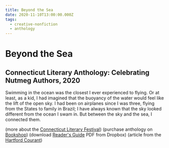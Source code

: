 ```yaml
---
title: Beyond the Sea
date: 2020-11-10T13:00:00.000Z
tags:
  - creative-nonfiction
  - anthology
---
```

# Beyond the Sea

## Connecticut Literary Anthology: Celebrating Nutmeg Authors, 2020

Swimming in the ocean was the closest I ever experienced to flying. Or at least, as a kid, I had imagined that the buoyancy of the water would feel like the lift of the open sky. I had been on airplanes since I was three, flying from the States to family in Brazil; I have always known that the sky looked different from the ocean I swam in. But between the sky and the sea, I connected them.

(more about the [Connecticut Literary Festival](http://connecticutliteraryfestival.org/)) (purchase anthology on [Bookshop](https://bookshop.org/books/connecticut-literary-anthology-celebrating-nutmeg-authors-2020/9781732414143)[](https://amzn.to/2K4GlzK)) (download [Reader's Guide](https://www.dropbox.com/s/9bms7l0ecweeqvr/CT%20Literary%20Anthology%20Reader%27s%20Guide.pdf?dl=0) PDF from Dropbox) (article from the [Hartford Courant](https://www.courant.com/ctnow/arts-theater/hc-ctnow-arts-connecticut-literary-anthology-20201111-7tfqbcdavjffviar6s3oef675m-story.html))